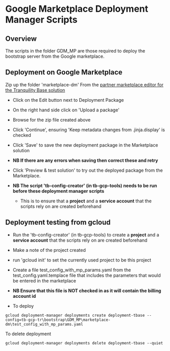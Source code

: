 # Google Marketplace Deployment Manager Scripts

## Overview
The scripts in the folder GDM_MP are those required to deploy the bootstrap server from the Google marketplace.

## Deployment on Google Marketplace

Zip up the folder 'marketplace-dm'
From the [partner marketplace editor for the Tranquility Base solution](https://console.cloud.google.com/partner/editor/gft-group-public/tranquility-base)
* Click on the Edit button next to Deployment Package

* On the right hand side click on 'Upload a package'

* Browse for the zip file created above

* Click 'Continue', ensuring 'Keep metadata changes from .jinja.display' is checked

* Click 'Save' to save the new deployment package in the Marketplace solution

* **NB If there are any errors when saving then correct these and retry**

* Click 'Preview & test solution' to try out the deployed package from the Marketplace.

* **NB The script 'tb-config-creator' (in tb-gcp-tools) needs to be run before these deployment manager scripts**
    * This is to ensure that a **project** and a **service account** that the scripts rely on are created beforehand
    
## Deployment testing from gcloud
* Run the 'tb-config-creator' (in tb-gcp-tools) to create a **project** and a **service account** that the scripts rely on are created beforehand

* Make a note of the project created

* run 'gcloud init' to set the currently used project to be this project

* Create a file test_config_with_mp_params.yaml from the test_config.yaml.templace file that includes the parameters that would be entered in the marketplace

* **NB Ensure that this file is NOT checked in as it will contain the billing account id** 
* To deploy
``` google cloud
gcloud deployment-manager deployments create deployment-tbase --config=tb-gcp-tr\bootstrap\GDM_MP\marketplace-dm\test_config_with_mp_params.yaml
```

To delete deployment
``` google cloud
gcloud deployment-manager deployments delete deployment-tbase --quiet
```
